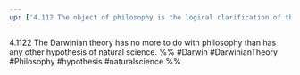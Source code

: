 ```yaml
---
up: ['4.112 The object of philosophy is the logical clarification of thoughts.']
---
```

4.1122 The Darwinian theory has no more to do with philosophy than has any other hypothesis of natural science.
%%
#Darwin #DarwinianTheory #Philosophy #hypothesis #naturalscience %%